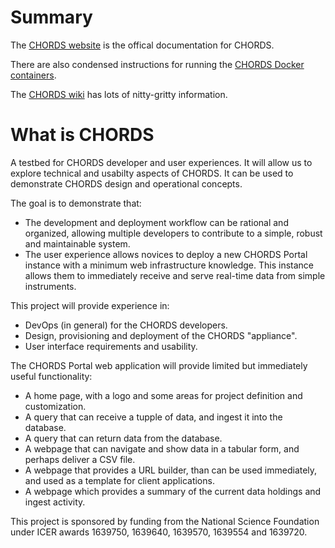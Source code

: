 # Summary

The [CHORDS website](http://chordsrt.com) is the offical documentation for CHORDS.

There are also condensed instructions for running the
[CHORDS Docker containers](https://github.com/NCAR/chords/wiki/Running-CHORDS).

The [CHORDS wiki](https://github.com/NCAR/chords/wiki) has lots of nitty-gritty information.

# What is CHORDS
A testbed for CHORDS developer and user experiences. It will allow us
to explore technical and usabilty aspects of CHORDS. It can be used
to demonstrate CHORDS design and operational concepts.

The goal is to demonstrate that:
* The development and deployment workflow can be rational and organized,
  allowing multiple developers to contribute to a simple, robust and maintainable system.
* The user experience allows novices to deploy a new CHORDS Portal instance with a minimum
  web infrastructure knowledge. This instance allows them to immediately receive and serve real-time
  data from simple instruments.

This project will provide experience in:
* DevOps (in general) for the CHORDS developers.
* Design, provisioning and deployment of the CHORDS "appliance".
* User interface requirements and usability.

The CHORDS Portal web application will provide limited but immediately useful
functionality:
* A home page, with a logo and some areas for project definition
  and customization.
* A query that can receive a tupple of data, and ingest it into the database.
* A query that can return data from the database.
* A webpage that can navigate and show data in a tabular form, and perhaps
  deliver a CSV file.
* A webpage that provides a URL builder, than can be used immediately, and used
  as a template for client applications.
* A webpage which provides a summary of the current data holdings and
  ingest activity.

This project is sponsored by funding from the National Science Foundation under ICER awards 1639750, 1639640, 1639570, 1639554 and 1639720.
